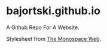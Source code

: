 # bajortski.github.io
A Github Repo For A Website.

Stylesheet from [The Monospace Web](https://owickstrom.github.io/the-monospace-web/).
